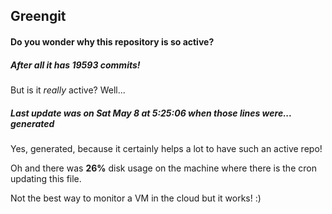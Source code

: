 ## Greengit

#### Do you wonder why this repository is so active?

##### After all it has 19593 commits!

But is it *really* active? Well...

##### Last update was on Sat May 8 at 5:25:06 when those lines were... generated

Yes, generated, because it certainly helps a lot to have such an active repo!

Oh and there was **26%** disk usage on the machine
where there is the cron updating this file.

Not the best way to monitor a VM in the cloud but it works! :)

